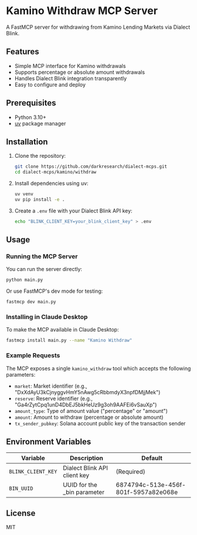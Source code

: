 # Kamino Withdraw MCP Server

A FastMCP server for withdrawing from Kamino Lending Markets via Dialect Blink.

## Features

- Simple MCP interface for Kamino withdrawals
- Supports percentage or absolute amount withdrawals
- Handles Dialect Blink integration transparently
- Easy to configure and deploy

## Prerequisites

- Python 3.10+
- [uv](https://github.com/astral-sh/uv) package manager

## Installation

1. Clone the repository:
   ```bash
   git clone https://github.com/darkresearch/dialect-mcps.git
   cd dialect-mcps/kamino/withdraw
   ```

2. Install dependencies using uv:
   ```bash
   uv venv
   uv pip install -e .
   ```

3. Create a `.env` file with your Dialect Blink API key:
   ```bash
   echo "BLINK_CLIENT_KEY=your_blink_client_key" > .env
   ```

## Usage

### Running the MCP Server

You can run the server directly:

```bash
python main.py
```

Or use FastMCP's dev mode for testing:

```bash
fastmcp dev main.py
```

### Installing in Claude Desktop

To make the MCP available in Claude Desktop:

```bash
fastmcp install main.py --name "Kamino Withdraw"
```

### Example Requests

The MCP exposes a single `kamino_withdraw` tool which accepts the following parameters:

- `market`: Market identifier (e.g., "DxXdAyU3kCjnyggvHmY5nAwg5cRbbmdyX3npfDMjjMek")
- `reserve`: Reserve identifier (e.g., "Ga4rZytCpq1unD4DbEJ5bkHeUz9g3oh9AAFEi6vSauXp")
- `amount_type`: Type of amount value ("percentage" or "amount")
- `amount`: Amount to withdraw (percentage or absolute amount)
- `tx_sender_pubkey`: Solana account public key of the transaction sender

## Environment Variables

| Variable | Description | Default |
|----------|-------------|---------|
| `BLINK_CLIENT_KEY` | Dialect Blink API client key | (Required) |
| `BIN_UUID` | UUID for the _bin parameter | 6874794c-513e-456f-801f-5957a82e068e |

## License

MIT
